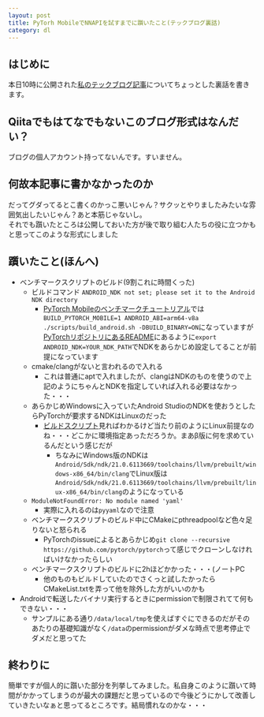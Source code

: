```yaml
---
layout: post
title: PyTorh MobileでNNAPIを試すまでに躓いたこと(テックブログ裏話)
category: dl
---
```


## はじめに
本日10時に公開された[私のテックブログ記事](https://t.co/QqHVvQEThl?amp=1)についてちょっとした裏話を書きます。

## Qiitaでもはてなでもないこのブログ形式はなんだい？
ブログの個人アカウント持ってないんです。すいません。

## 何故本記事に書かなかったのか
だってグダってるとこ書くのかっこ悪いじゃん？サクッとやりましたみたいな雰囲気出したいじゃん？あと本筋じゃないし。  
それでも躓いたところは公開しておいた方が後で取り組む人たちの役に立つかもと思ってこのような形式にしました

## 躓いたこと(ほんへ)
- ベンチマークスクリプトのビルド(9割これに時間くった)
    - ビルドコマンド `ANDROID_NDK not set; please set it to the Android NDK directory`
        - [PyTorch Mobileのベンチマークチュートリアル](https://pytorch.org/tutorials/recipes/mobile_perf.html#android-benchmarking-setup)では`BUILD_PYTORCH_MOBILE=1 ANDROID_ABI=arm64-v8a ./scripts/build_android.sh -DBUILD_BINARY=ON`になっていますが[PyTorchリポジトリにあるREADME](https://github.com/pytorch/pytorch/tree/master/scripts)にあるように`export ANDROID_NDK=YOUR_NDK_PATH`でNDKをあらかじめ設定してることが前提になっています
    - cmake/clangがないと言われるので入れる
        - これは普通にaptで入れましたが、clangはNDKのものを使うので上記のようにちゃんとNDKを指定していれば入れる必要はなかった・・・
    - あらかじめWindowsに入っていたAndroid StudioのNDKを使おうとしたらPyTorchが要求するNDKはLinuxのだった
        - [ビルドスクリプト](https://github.com/pytorch/pytorch/blob/5939d8a3e09b55a4889f6e43b15c1dc87c1f31ce/.circleci/docker/common/install_android.sh)見ればわかるけど当たり前のようにLinux前提なのね・・・どこかに環境指定あっただろうか。まあβ版に何を求めているんだという感じだが
            - ちなみにWindows版のNDKは`Android/Sdk/ndk/21.0.6113669/toolchains/llvm/prebuilt/windows-x86_64/bin/clang`でLinux版は`Android/Sdk/ndk/21.0.6113669/toolchains/llvm/prebuilt/linux-x86_64/bin/clang`のようになっている
    - `ModuleNotFoundError: No module named 'yaml'`
        - 実際に入れるのは`pyyaml`なので注意
    - ベンチマークスクリプトのビルド中にCMakeにpthreadpoolなど色々足りないと怒られる
        - PyTorchのissueによるとあらかじめ`git clone --recursive https://github.com/pytorch/pytorch`って感じでクローンしなければいけなかったらしい
    - ベンチマークスクリプトのビルドに2hほどかかった・・・(ノートPC
        - 他のものもビルドしていたのでさくっと試したかったらCMakeList.txtを弄って他を除外した方がいいのかも
- Androidで転送したバイナリ実行するときにpermissionで制限されてて何もできない・・・
    - サンプルにある通り`/data/local/tmp`を使えばすぐにできるのだがそのあたりの基礎知識がなく`/data`のpermissionがダメな時点で思考停止でダメだと思ってた

## 終わりに
簡単ですが個人的に躓いた部分を列挙してみました。私自身このように躓いて時間がかかってしまうのが最大の課題だと思っているので今後どうにかして改善していきたいなぁと思ってるところです。結局慣れなのかな・・・
